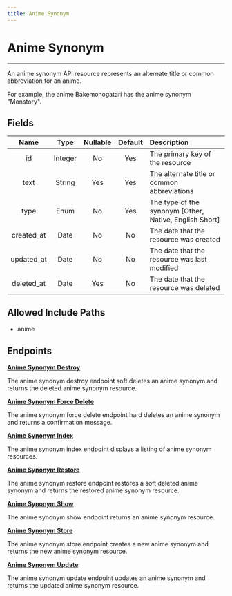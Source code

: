 ```yaml
---
title: Anime Synonym
---
```


# Anime Synonym

---

An anime synonym API resource represents an alternate title or common abbreviation for an anime.

For example, the anime Bakemonogatari has the anime synonym "Monstory".

## Fields

|    Name    |  Type   | Nullable | Default | Description                                            |
| :--------: | :-----: | :------: | :-----: | :----------------------------------------------------- |
| id         | Integer | No       | Yes     | The primary key of the resource                        |
| text       | String  | Yes      | Yes     | The alternate title or common abbreviations            |
| type       | Enum    | No       | Yes     | The type of the synonym [Other, Native, English Short] |
| created_at | Date    | No       | No      | The date that the resource was created                 |
| updated_at | Date    | No       | No      | The date that the resource was last modified           |
| deleted_at | Date    | Yes      | No      | The date that the resource was deleted                 |

## Allowed Include Paths

* anime

## Endpoints

**[Anime Synonym Destroy](/wiki/animesynonym/destroy/)**

The anime synonym destroy endpoint soft deletes an anime synonym and returns the deleted anime synonym resource.

**[Anime Synonym Force Delete](/wiki/animesynonym/forceDelete/)**

The anime synonym force delete endpoint hard deletes an anime synonym and returns a confirmation message.

**[Anime Synonym Index](/wiki/animesynonym/index/)**

The anime synonym index endpoint displays a listing of anime synonym resources.

**[Anime Synonym Restore](/wiki/animesynonym/restore/)**

The anime synonym restore endpoint restores a soft deleted anime synonym and returns the restored anime synonym resource.

**[Anime Synonym Show](/wiki/animesynonym/show/)**

The anime synonym show endpoint returns an anime synonym resource.

**[Anime Synonym Store](/wiki/animesynonym/store/)**

The anime synonym store endpoint creates a new anime synonym and returns the new anime synonym resource.

**[Anime Synonym Update](/wiki/animesynonym/update/)**

The anime synonym update endpoint updates an anime synonym and returns the updated anime synonym resource.